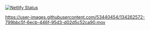 [![Netlify Status](https://api.netlify.com/api/v1/badges/d4dd5fde-8bd5-4238-8917-4de4946e2ebf/deploy-status)](https://app.netlify.com/sites/cranky-visvesvaraya-337edd/deploys) 

https://user-images.githubusercontent.com/53440454/134262572-799bbc5f-6ecb-446f-95d3-d02d5c52ca90.mov


